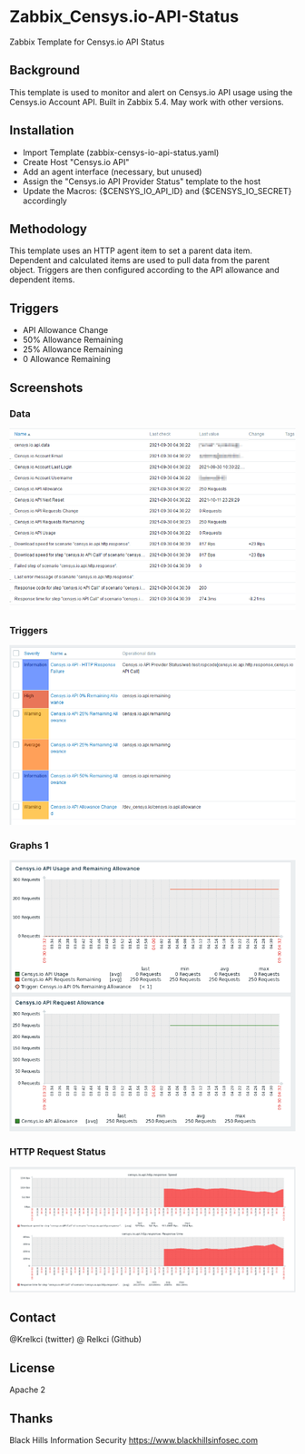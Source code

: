 # Zabbix_Censys.io-API-Status
Zabbix Template for Censys.io API Status 


## Background 
This template is used to monitor and alert on Censys.io API usage using the Censys.io Account API. 
Built in Zabbix 5.4.  May work with other versions.

## Installation
- Import Template (zabbix-censys-io-api-status.yaml)
- Create Host "Censys.io API"
 - Add an agent interface (necessary, but unused)
 - Assign the "Censys.io API Provider Status" template to the host
 - Update the Macros: {$CENSYS_IO_API_ID} and {$CENSYS_IO_SECRET} accordingly 

## Methodology
This template uses an HTTP agent item to set a parent data item.  Dependent and calculated items are used to pull data from the parent object.  Triggers are then configured according to the API allowance and dependent items.

## Triggers
- API Allowance Change
- 50% Allowance Remaining
- 25% Allowance Remaining
- 0 Allowance Remaining

## Screenshots

### Data
![](Screenshots/screen1.png)

### Triggers
![](Screenshots/screen2.png)
### Graphs 1
![](Screenshots/screen3.png)

### HTTP Request Status
![](Screenshots/screen4.png)

## Contact
@Krelkci (twitter)   @ Relkci (Github)

## License
Apache 2

## Thanks
Black Hills Information Security https://www.blackhillsinfosec.com